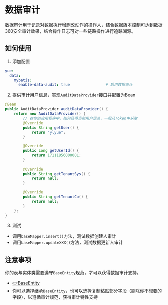 # 数据审计
数据审计用于记录对数据执行增删改动作的操作人，结合数据版本控制可达到数据360安全审计效果，结合操作日志可对一些链路操作进行追踪溯源。

## 如何使用
1. 添加配置

```yml
yue:
  data:
    mybatis:
      enable-data-audit: true                # 启用数据审计
```

2. 提供审计用户信息，实现`AuditDataProvider`接口并配置为Bean

```java
@Bean
public AuditDataProvider auditDataProvider() {
	return new AuditDataProvider() {
		// 在你的应用程序中，如何获得当前用户信息，一般从Token中获取
		@Override
		public String getUser() {
			return "ylyue";
		}

		@Override
		public Long getUserId() {
			return 1711185600000L;
		}
		
		@Override
		public String getTenantSys() {
			return null;
		}

		@Override
		public String getTenantCo() {
			return null;
		}
	};
}
```

3. 测试
- 调用`baseMapper.insert()`方法，测试数据创建人审计
- 调用`baseMapper.updateXXX()`方法，测试数据更新人审计

## 注意事项
你的表与实体类需要遵守`BaseEntity`规范，才可以获得数据审计支持。
- [👉BaseEntity](data/mybatis/BaseEntity.md)
- 你可以选择继承`BaseEntity`，也可以选择复制粘贴部分字段（剔除你不想要的字段），以遵循审计规范，获得审计特性支持
